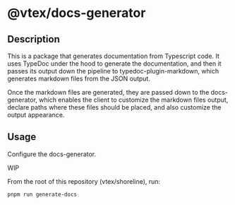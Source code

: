# @vtex/docs-generator

## Description

This is a package that generates documentation from Typescript code. It uses TypeDoc under the hood to generate the documentation, and then it passes its output down the pipeline to typedoc-plugin-markdown, which generates markdown files from the JSON output.

Once the markdown files are generated, they are passed down to the docs-generator, which enables the client to customize the markdown files output, declare paths where these files should be placed, and also customize the output appearance.

## Usage

Configure the docs-generator.

WIP

From the root of this repository (vtex/shoreline), run:

```sh
pnpm run generate-docs
```
